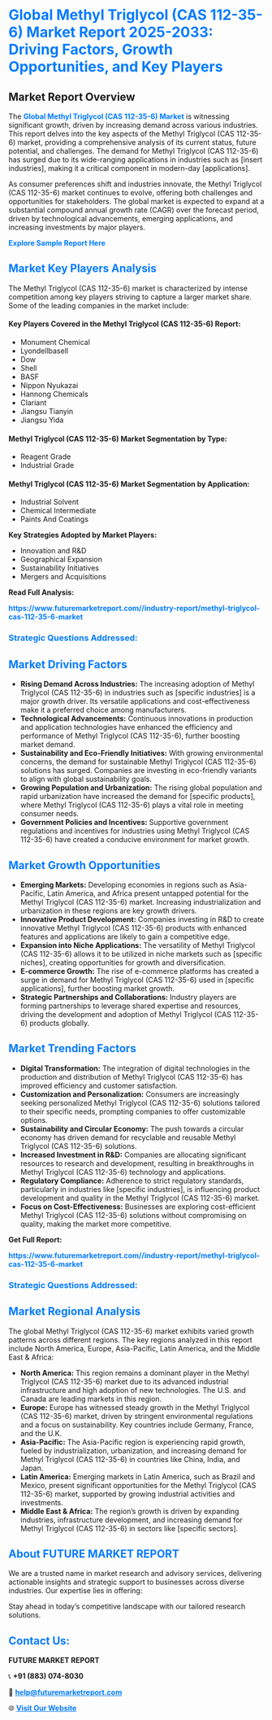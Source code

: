 <h1 style="color: #007BFF;">Global Methyl Triglycol (CAS 112-35-6) Market Report 2025-2033: Driving Factors, Growth Opportunities, and Key Players</h1>

<section id="overview">
<h2>Market Report Overview</h2>
<p>The <a href="https://www.futuremarketreport.com//industry-report/methyl-triglycol-cas-112-35-6-market" style="color: #007BFF; text-decoration: none;"><strong>Global Methyl Triglycol (CAS 112-35-6) Market</strong></a> is witnessing significant growth, driven by increasing demand across various industries. This report delves into the key aspects of the Methyl Triglycol (CAS 112-35-6) market, providing a comprehensive analysis of its current status, future potential, and challenges. The demand for Methyl Triglycol (CAS 112-35-6) has surged due to its wide-ranging applications in industries such as [insert industries], making it a critical component in modern-day [applications].</p>
<p>As consumer preferences shift and industries innovate, the Methyl Triglycol (CAS 112-35-6) market continues to evolve, offering both challenges and opportunities for stakeholders. The global market is expected to expand at a substantial compound annual growth rate (CAGR) over the forecast period, driven by technological advancements, emerging applications, and increasing investments by major players.</p>
</section>

<section id="overview">
<p><a href="https://www.futuremarketreport.com//request-sample/reportId=85439" style="color: #007BFF; text-decoration: none;"><strong>Explore Sample Report Here</strong></a></p>
</section>

<section id="key-players">
<h2 style="color: #007BFF;">Market Key Players Analysis</h2>
<p>The Methyl Triglycol (CAS 112-35-6) market is characterized by intense competition among key players striving to capture a larger market share. Some of the leading companies in the market include:</p>
<h4>Key Players Covered in the Methyl Triglycol (CAS 112-35-6) Report:</h4>
<ul><li>Monument Chemical</li><li>Lyondellbasell</li><li>Dow</li><li>Shell</li><li>BASF</li><li>Nippon Nyukazai</li><li>Hannong Chemicals</li><li>Clariant</li><li>Jiangsu Tianyin</li><li>Jiangsu Yida</li></ul>
<h4>Methyl Triglycol (CAS 112-35-6) Market Segmentation by Type:</h4>
<ul><li>Reagent Grade</li><li>Industrial Grade</li></ul>

<h4>Methyl Triglycol (CAS 112-35-6) Market Segmentation by Application:</h4>
<ul><li>Industrial Solvent</li><li>Chemical Intermediate</li><li>Paints And Coatings</li></ul>
<p><strong>Key Strategies Adopted by Market Players:</strong></p>
<ul>
<li>Innovation and R&D</li>
<li>Geographical Expansion</li>
<li>Sustainability Initiatives</li>
<li>Mergers and Acquisitions</li>
</ul>
</section>

<section>
<p><strong>Read Full Analysis: </strong></p><a href="https://www.futuremarketreport.com//industry-report/methyl-triglycol-cas-112-35-6-market" style="color: #007BFF; text-decoration: none;"><strong>https://www.futuremarketreport.com//industry-report/methyl-triglycol-cas-112-35-6-market</strong></a>
<h3 style="color: #007BFF;">Strategic Questions Addressed:</h3>
</section>

<section id="driving-factors">
<h2 style="color: #007BFF;">Market Driving Factors</h2>
<ul>
<li><strong>Rising Demand Across Industries:</strong> The increasing adoption of Methyl Triglycol (CAS 112-35-6) in industries such as [specific industries] is a major growth driver. Its versatile applications and cost-effectiveness make it a preferred choice among manufacturers.</li>
<li><strong>Technological Advancements:</strong> Continuous innovations in production and application technologies have enhanced the efficiency and performance of Methyl Triglycol (CAS 112-35-6), further boosting market demand.</li>
<li><strong>Sustainability and Eco-Friendly Initiatives:</strong> With growing environmental concerns, the demand for sustainable Methyl Triglycol (CAS 112-35-6) solutions has surged. Companies are investing in eco-friendly variants to align with global sustainability goals.</li>
<li><strong>Growing Population and Urbanization:</strong> The rising global population and rapid urbanization have increased the demand for [specific products], where Methyl Triglycol (CAS 112-35-6) plays a vital role in meeting consumer needs.</li>
<li><strong>Government Policies and Incentives:</strong> Supportive government regulations and incentives for industries using Methyl Triglycol (CAS 112-35-6) have created a conducive environment for market growth.</li>
</ul>
</section>

<section id="growth-opportunities">
<h2 style="color: #007BFF;">Market Growth Opportunities</h2>
<ul>
<li><strong>Emerging Markets:</strong> Developing economies in regions such as Asia-Pacific, Latin America, and Africa present untapped potential for the Methyl Triglycol (CAS 112-35-6) market. Increasing industrialization and urbanization in these regions are key growth drivers.</li>
<li><strong>Innovative Product Development:</strong> Companies investing in R&D to create innovative Methyl Triglycol (CAS 112-35-6) products with enhanced features and applications are likely to gain a competitive edge.</li>
<li><strong>Expansion into Niche Applications:</strong> The versatility of Methyl Triglycol (CAS 112-35-6) allows it to be utilized in niche markets such as [specific niches], creating opportunities for growth and diversification.</li>
<li><strong>E-commerce Growth:</strong> The rise of e-commerce platforms has created a surge in demand for Methyl Triglycol (CAS 112-35-6) used in [specific applications], further boosting market growth.</li>
<li><strong>Strategic Partnerships and Collaborations:</strong> Industry players are forming partnerships to leverage shared expertise and resources, driving the development and adoption of Methyl Triglycol (CAS 112-35-6) products globally.</li>
</ul>
</section>

<section id="trending-factors">
<h2 style="color: #007BFF;">Market Trending Factors</h2>
<ul>
<li><strong>Digital Transformation:</strong> The integration of digital technologies in the production and distribution of Methyl Triglycol (CAS 112-35-6) has improved efficiency and customer satisfaction.</li>
<li><strong>Customization and Personalization:</strong> Consumers are increasingly seeking personalized Methyl Triglycol (CAS 112-35-6) solutions tailored to their specific needs, prompting companies to offer customizable options.</li>
<li><strong>Sustainability and Circular Economy:</strong> The push towards a circular economy has driven demand for recyclable and reusable Methyl Triglycol (CAS 112-35-6) solutions.</li>
<li><strong>Increased Investment in R&D:</strong> Companies are allocating significant resources to research and development, resulting in breakthroughs in Methyl Triglycol (CAS 112-35-6) technology and applications.</li>
<li><strong>Regulatory Compliance:</strong> Adherence to strict regulatory standards, particularly in industries like [specific industries], is influencing product development and quality in the Methyl Triglycol (CAS 112-35-6) market.</li>
<li><strong>Focus on Cost-Effectiveness:</strong> Businesses are exploring cost-efficient Methyl Triglycol (CAS 112-35-6) solutions without compromising on quality, making the market more competitive.</li>
</ul>
</section>

<section>
<p><strong>Get Full Report: </strong></p><a href="https://www.futuremarketreport.com//industry-report/methyl-triglycol-cas-112-35-6-market" style="color: #007BFF; text-decoration: none;"><strong>https://www.futuremarketreport.com//industry-report/methyl-triglycol-cas-112-35-6-market</strong></a>
<h3 style="color: #007BFF;">Strategic Questions Addressed:</h3>
</section>


<section id="regional-analysis">
<h2 style="color: #007BFF;">Market Regional Analysis</h2>
<p>The global Methyl Triglycol (CAS 112-35-6) market exhibits varied growth patterns across different regions. The key regions analyzed in this report include North America, Europe, Asia-Pacific, Latin America, and the Middle East & Africa:</p>
<ul>
<li><strong>North America:</strong> This region remains a dominant player in the Methyl Triglycol (CAS 112-35-6) market due to its advanced industrial infrastructure and high adoption of new technologies. The U.S. and Canada are leading markets in this region.</li>
<li><strong>Europe:</strong> Europe has witnessed steady growth in the Methyl Triglycol (CAS 112-35-6) market, driven by stringent environmental regulations and a focus on sustainability. Key countries include Germany, France, and the U.K.</li>
<li><strong>Asia-Pacific:</strong> The Asia-Pacific region is experiencing rapid growth, fueled by industrialization, urbanization, and increasing demand for Methyl Triglycol (CAS 112-35-6) in countries like China, India, and Japan.</li>
<li><strong>Latin America:</strong> Emerging markets in Latin America, such as Brazil and Mexico, present significant opportunities for the Methyl Triglycol (CAS 112-35-6) market, supported by growing industrial activities and investments.</li>
<li><strong>Middle East & Africa:</strong> The region’s growth is driven by expanding industries, infrastructure development, and increasing demand for Methyl Triglycol (CAS 112-35-6) in sectors like [specific sectors].</li>
</ul>
</section>

<footer>
<h2 style="color: #007BFF;">About FUTURE MARKET REPORT</h2>
<p>We are a trusted name in market research and advisory services, delivering actionable insights and strategic support to businesses across diverse industries. Our expertise lies in offering:</p>

<p>Stay ahead in today’s competitive landscape with our tailored research solutions.</p>

<h2 style="color: #007BFF;">Contact Us:</h2>
<p><strong>FUTURE MARKET REPORT</strong></p>
<p>📞 <strong>+91 (883) 074-8030</strong></p>
<p>📧 <strong><a href="mailto:help@futuremarketreport.com" style="color: #007BFF;">help@futuremarketreport.com</a></strong></p>
<p>🌐 <strong><a href="https://www.futuremarketreport.com/" style="color: #007BFF;">Visit Our Website</a></strong></p>
</footer>